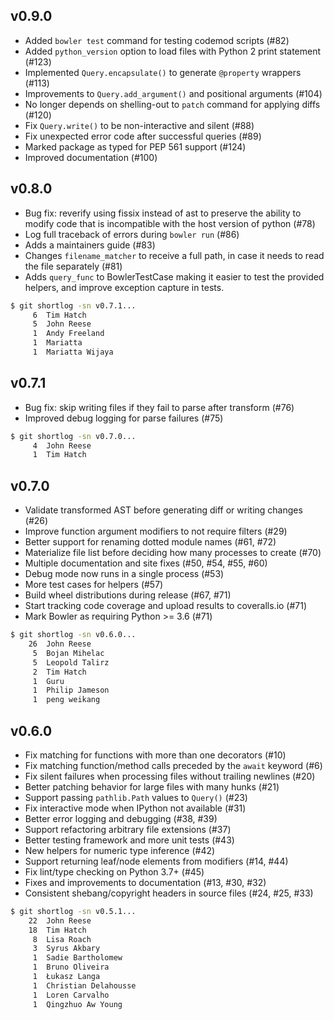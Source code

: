 ## v0.9.0

* Added `bowler test` command for testing codemod scripts (#82)
* Added `python_version` option to load files with Python 2 print statement (#123)
* Implemented `Query.encapsulate()` to generate `@property` wrappers (#113)
* Improvements to `Query.add_argument()` and positional arguments (#104)
* No longer depends on shelling-out to `patch` command for applying diffs (#120)
* Fix `Query.write()` to be non-interactive and silent (#88)
* Fix unexpected error code after successful queries (#89)
* Marked package as typed for PEP 561 support (#124)
* Improved documentation (#100)

## v0.8.0

* Bug fix: reverify using fissix instead of ast to preserve the ability to modify code
  that is incompatible with the host version of python (#78)
* Log full traceback of errors during `bowler run` (#86)
* Adds a maintainers guide (#83)
* Changes `filename_matcher` to receive a full path, in case it needs to read
  the file separately (#81)
* Adds `query_func` to BowlerTestCase making it easier to test the provided
  helpers, and improve exception capture in tests.

```bash
$ git shortlog -sn v0.7.1...
     6  Tim Hatch
     5  John Reese
     1  Andy Freeland
     1  Mariatta
     1  Mariatta Wijaya
```

## v0.7.1

* Bug fix: skip writing files if they fail to parse after transform (#76)
* Improved debug logging for parse failures (#75)

```bash
$ git shortlog -sn v0.7.0...
     4  John Reese
     1  Tim Hatch
```

## v0.7.0

* Validate transformed AST before generating diff or writing changes (#26)
* Improve function argument modifiers to not require filters (#29)
* Better support for renaming dotted module names (#61, #72)
* Materialize file list before deciding how many processes to create (#70)
* Multiple documentation and site fixes (#50, #54, #55, #60)
* Debug mode now runs in a single process (#53)
* More test cases for helpers (#57)
* Build wheel distributions during release (#67, #71)
* Start tracking code coverage and upload results to coveralls.io (#71)
* Mark Bowler as requiring Python >= 3.6 (#71)

```bash
$ git shortlog -sn v0.6.0...
    26  John Reese
     5  Bojan Mihelac
     5  Leopold Talirz
     2  Tim Hatch
     1  Guru
     1  Philip Jameson
     1  peng weikang
```

## v0.6.0

* Fix matching for functions with more than one decorators (#10)
* Fix matching function/method calls preceded by the `await` keyword (#6)
* Fix silent failures when processing files without trailing newlines (#20)
* Better patching behavior for large files with many hunks (#21)
* Support passing `pathlib.Path` values to `Query()` (#23)
* Fix interactive mode when IPython not available (#31)
* Better error logging and debugging (#38, #39)
* Support refactoring arbitrary file extensions (#37)
* Better testing framework and more unit tests (#43)
* New helpers for numeric type inference (#42)
* Support returning leaf/node elements from modifiers (#14, #44)
* Fix lint/type checking on Python 3.7+ (#45)
* Fixes and improvements to documentation (#13, #30, #32)
* Consistent shebang/copyright headers in source files (#24, #25, #33)

```bash
$ git shortlog -sn v0.5.1...
    22  John Reese
    18  Tim Hatch
     8  Lisa Roach
     3  Syrus Akbary
     1  Sadie Bartholomew
     1  Bruno Oliveira
     1  Łukasz Langa
     1  Christian Delahousse
     1  Loren Carvalho
     1  Qingzhuo Aw Young
```

